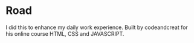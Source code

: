 # Road
I did this to enhance my daily work experience. Built by codeandcreat for his online course HTML, CSS and JAVASCRIPT. 
